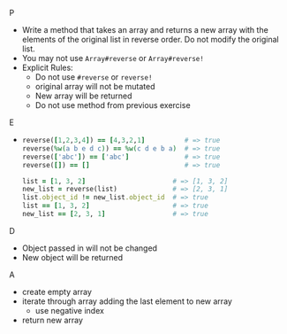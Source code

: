 P 

- Write a method that takes an array and returns a new array with the elements of the original list in reverse order. Do not modify the original list.
- You may not use ``Array#reverse`` or ``Array#reverse!``
- Explicit Rules:
  - Do not use ``#reverse`` or ``reverse!``
  - original array will not be mutated
  - New array will be returned
  - Do not use method from previous exercise

E

- ```ruby
  reverse([1,2,3,4]) == [4,3,2,1]          # => true
  reverse(%w(a b e d c)) == %w(c d e b a)  # => true
  reverse(['abc']) == ['abc']              # => true
  reverse([]) == []                        # => true
  
  list = [1, 3, 2]                      # => [1, 3, 2]
  new_list = reverse(list)              # => [2, 3, 1]
  list.object_id != new_list.object_id  # => true
  list == [1, 3, 2]                     # => true
  new_list == [2, 3, 1]                 # => true
  ```

D

- Object passed in will not be changed
- New object will be returned

A

- create empty array
- iterate through array adding the last element to new array
  - use negative index
- return new array